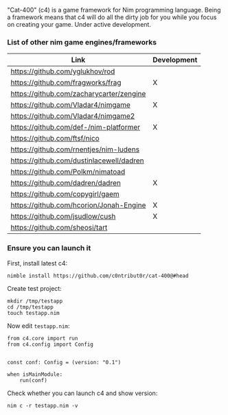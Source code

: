 "Cat-400" (c4) is a game framework for Nim programming language. Being a framework means that c4 will do all the dirty job for you while you focus on creating your game. Under active development.

### List of other nim game engines/frameworks

Link | Development
---- | -------
https://github.com/yglukhov/rod | 
https://github.com/fragworks/frag | X
https://github.com/zacharycarter/zengine | 
https://github.com/Vladar4/nimgame | X
https://github.com/Vladar4/nimgame2 | 
https://github.com/def-/nim-platformer | X
https://github.com/ftsf/nico | 
https://github.com/rnentjes/nim-ludens |
https://github.com/dustinlacewell/dadren |
https://github.com/Polkm/nimatoad |
https://github.com/dadren/dadren | X
https://github.com/copygirl/gaem |
https://github.com/hcorion/Jonah-Engine | X
https://github.com/jsudlow/cush | X
https://github.com/sheosi/tart |


### Ensure you can launch it
First, install latest c4:

    nimble install https://github.com/c0ntribut0r/cat-400@#head

Create test project:

    mkdir /tmp/testapp
    cd /tmp/testapp
    touch testapp.nim
    
Now edit `testapp.nim`:

    from c4.core import run
    from c4.config import Config


    const conf: Config = (version: "0.1")

    when isMainModule:  
        run(conf)


Check whether you can launch c4 and show version:

    nim c -r testapp.nim -v
